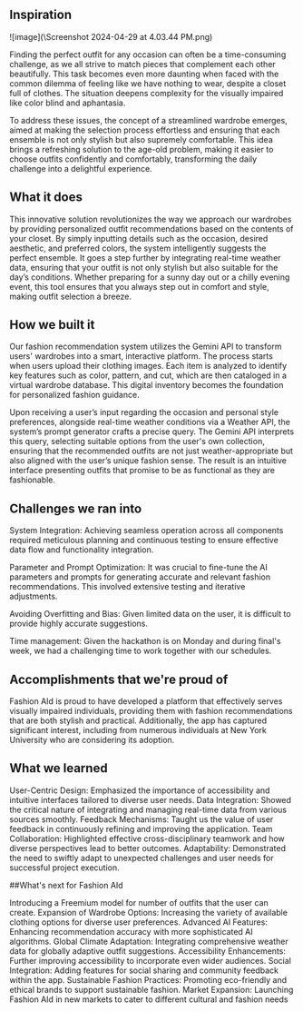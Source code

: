 ## Inspiration

![image](\Screenshot 2024-04-29 at 4.03.44 PM.png)

Finding the perfect outfit for any occasion can often be a time-consuming challenge, as we all strive to match pieces that complement each other beautifully. This task becomes even more daunting when faced with the common dilemma of feeling like we have nothing to wear, despite a closet full of clothes. The situation deepens complexity for the visually impaired like color blind and aphantasia.

To address these issues, the concept of a streamlined wardrobe emerges, aimed at making the selection process effortless and ensuring that each ensemble is not only stylish but also supremely comfortable. This idea brings a refreshing solution to the age-old problem, making it easier to choose outfits confidently and comfortably, transforming the daily challenge into a delightful experience.

## What it does

This innovative solution revolutionizes the way we approach our wardrobes by providing personalized outfit recommendations based on the contents of your closet. By simply inputting details such as the occasion, desired aesthetic, and preferred colors, the system intelligently suggests the perfect ensemble. It goes a step further by integrating real-time weather data, ensuring that your outfit is not only stylish but also suitable for the day’s conditions. Whether preparing for a sunny day out or a chilly evening event, this tool ensures that you always step out in comfort and style, making outfit selection a breeze.

## How we built it

Our fashion recommendation system utilizes the Gemini API to transform users' wardrobes into a smart, interactive platform. The process starts when users upload their clothing images. Each item is analyzed to identify key features such as color, pattern, and cut, which are then cataloged in a virtual wardrobe database. This digital inventory becomes the foundation for personalized fashion guidance.

Upon receiving a user’s input regarding the occasion and personal style preferences, alongside real-time weather conditions via a Weather API, the system’s prompt generator crafts a precise query. The Gemini API interprets this query, selecting suitable options from the user's own collection, ensuring that the recommended outfits are not just weather-appropriate but also aligned with the user’s unique fashion sense. The result is an intuitive interface presenting outfits that promise to be as functional as they are fashionable.

## Challenges we ran into

System Integration: Achieving seamless operation across all components required meticulous planning and continuous testing to ensure effective data flow and functionality integration.

Parameter and Prompt Optimization: It was crucial to fine-tune the AI parameters and prompts for generating accurate and relevant fashion recommendations. This involved extensive testing and iterative adjustments.

Avoiding Overfitting and Bias: Given limited data on the user, it is difficult to provide highly accurate suggestions.

Time management: Given the hackathon is on Monday and during final's week, we had a challenging time to work together with our schedules.

## Accomplishments that we're proud of

Fashion AId is proud to have developed a platform that effectively serves visually impaired individuals, providing them with fashion recommendations that are both stylish and practical. Additionally, the app has captured significant interest, including from numerous individuals at New York University who are considering its adoption.

## What we learned

User-Centric Design: Emphasized the importance of accessibility and intuitive interfaces tailored to diverse user needs.
Data Integration: Showed the critical nature of integrating and managing real-time data from various sources smoothly.
Feedback Mechanisms: Taught us the value of user feedback in continuously refining and improving the application.
Team Collaboration: Highlighted effective cross-disciplinary teamwork and how diverse perspectives lead to better outcomes.
Adaptability: Demonstrated the need to swiftly adapt to unexpected challenges and user needs for successful project execution.

##What's next for Fashion AId

Introducing a Freemium model for number of outfits that the user can create.
Expansion of Wardrobe Options: Increasing the variety of available clothing options for diverse user preferences.
Advanced AI Features: Enhancing recommendation accuracy with more sophisticated AI algorithms.
Global Climate Adaptation: Integrating comprehensive weather data for globally adaptive outfit suggestions.
Accessibility Enhancements: Further improving accessibility to incorporate even wider audiences.
Social Integration: Adding features for social sharing and community feedback within the app.
Sustainable Fashion Practices: Promoting eco-friendly and ethical brands to support sustainable fashion.
Market Expansion: Launching Fashion AId in new markets to cater to different cultural and fashion needs
